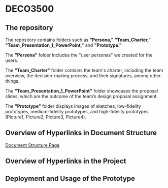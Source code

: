 # DECO3500
## The repository 
The repository contains folders such as **"Persona,"** **"Team_Charter,"** **"Team_Presentation_1_PowerPoint,"** and **"Prototype."** 

The **"Persona"** folder includes the "user personas" we created for the users. 

The **"Team_Charter"** folder contains the team's charter, including the team overview, the decision-making process, and their signatures, among other things. 

The **"Team_Presentation_1_PowerPoint"** folder showcases the proposal slides, which are the outcome of the team’s design proposal assignment. 

The **"Prototype"** folder displays images of sketches, low-fidelity prototypes, medium-fidelity prototypes, and high-fidelity prototypes (Picture1, Picture2, Picture3, Picture4).

## Overview of Hyperlinks in Document Structure
[ Document Structure Page](https://github.com/vvvcccttt/DECO3500/wiki/Document-Structure-Page)


## Overview of Hyperlinks in the Project

## Deployment and Usage of the Prototype
